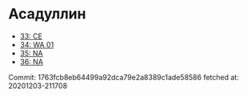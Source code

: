 # Асадуллин
- [33: CE](33.md)
- [34: WA 01](34.md)
- [35: NA](35.md)
- [36: NA](36.md)

Commit: 1763fcb8eb64499a92dca79e2a8389c1ade58586
 fetched at: 20201203-211708
